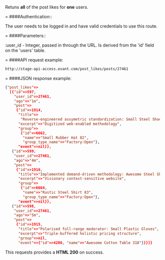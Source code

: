<!-- --- title: GET /post_likes/posts/:user_id -->

Retuns **all** of the post likes for **one** users.

=
####Authentication::

The user needs to be logged in and have valid credentials to use this route.

=
####Parameters::

:user_id - Integer, passed in through the URL. Is derived from the 'id' field on the 'users' table.

=
####API request example:
```html
http://stage-api-access.evant.com/post_likes/posts/27461
```

=
####JSON response example:

```json
{"post_likes"=>
  [{"id"=>597,
    "user_id"=>27461,
    "ago"=>"1m",
    "post"=>
     {"id"=>1914,
      "title"=>
       "Reverse-engineered assymetric standardization: Small Steel Shoes",
      "excerpt"=>"Digitized web-enabled methodology",
      "group"=>
       {"id"=>6662,
        "name"=>"Small Rubber Hat 82",
        "group_type_name"=>"Factory:Open"},
      "event"=>nil}},
   {"id"=>599,
    "user_id"=>27461,
    "ago"=>"4m",
    "post"=>
     {"id"=>1916,
      "title"=>"Implemented demand-driven methodology: Awesome Steel Shirt",
      "excerpt"=>"Visionary context-sensitive website",
      "group"=>
       {"id"=>6664,
        "name"=>"Rustic Steel Shirt 83",
        "group_type_name"=>"Factory:Open"},
      "event"=>nil}},
   {"id"=>598,
    "user_id"=>27461,
    "ago"=>"5m",
    "post"=>
     {"id"=>1915,
      "title"=>"Polarised full-range moderator: Small Plastic Gloves",
      "excerpt"=>"Triple-buffered holistic pricing structure",
      "group"=>nil,
      "event"=>{"id"=>4286, "name"=>"Awesome Cotton Table 318"}}}]}
```

This requests provides a <strong>HTML 200</strong> on success.